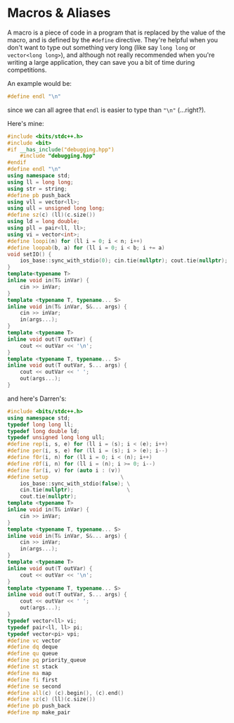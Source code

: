 # Macros & Aliases
A macro is a piece of code in a program that is replaced by the value of the macro, and is defined by the `#define` directive. They're helpful when you don't want to type out something very long (like say `long long` or `vector<long long>`), and although not really recommended when you're writing a large application, they can save you a bit of time during competitions.

An example would be:
```cpp
#define endl "\n"
```
since we can all agree that `endl` is easier to type than `"\n"` (...right?).

Here's mine:
```cpp
#include <bits/stdc++.h>
#include <bit>
#if __has_include("debugging.hpp")
	#include "debugging.hpp"
#endif
#define endl "\n"
using namespace std;
using ll = long long;
using str = string;
#define pb push_back
using vll = vector<ll>;
using ull = unsigned long long;
#define sz(c) (ll)(c.size())
using ld = long double;
using pll = pair<ll, ll>;
using vi = vector<int>;
#define loopi(n) for (ll i = 0; i < n; i++)
#define loopab(b, a) for (ll i = 0; i < b; i += a)
void setIO() {
	ios_base::sync_with_stdio(0); cin.tie(nullptr); cout.tie(nullptr); // see Fast I/O
}
template<typename T>
inline void in(T& inVar) {
	cin >> inVar;
}
template <typename T, typename... S>
inline void in(T& inVar, S&... args) {
	cin >> inVar;
	in(args...);
}
template <typename T>
inline void out(T outVar) {
	cout << outVar << '\n';
}
template <typename T, typename... S>
inline void out(T outVar, S... args) {
	cout << outVar << ' ';
	out(args...);
}
```

and here's Darren's:
```cpp
#include <bits/stdc++.h>
using namespace std;
typedef long long ll;
typedef long double ld;
typedef unsigned long long ull;
#define rep(i, s, e) for (ll i = (s); i < (e); i++)
#define per(i, s, e) for (ll i = (s); i > (e); i--)
#define f0r(i, n) for (ll i = 0; i < (n); i++)
#define r0f(i, n) for (ll i = (n); i >= 0; i--)
#define far(i, v) for (auto i : (v))
#define setup                       \
	ios_base::sync_with_stdio(false); \
	cin.tie(nullptr);                 \
	cout.tie(nullptr);
template <typename T>
inline void in(T& inVar) {
	cin >> inVar;
}
template <typename T, typename... S>
inline void in(T& inVar, S&... args) {
	cin >> inVar;
	in(args...);
}
template <typename T>
inline void out(T outVar) {
	cout << outVar << '\n';
}
template <typename T, typename... S>
inline void out(T outVar, S... args) {
	cout << outVar << ' ';
	out(args...);
}
typedef vector<ll> vi;
typedef pair<ll, ll> pi;
typedef vector<pi> vpi;
#define vc vector
#define dq deque
#define qu queue
#define pq priority_queue
#define st stack
#define ma map
#define fi first
#define se second
#define all(c) (c).begin(), (c).end()
#define sz(c) (ll)(c.size())
#define pb push_back
#define mp make_pair
```
